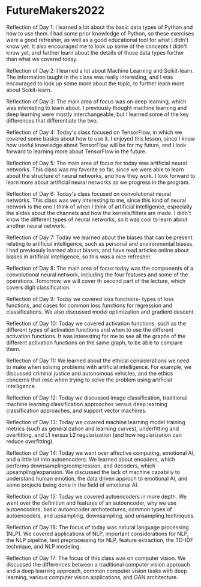 # FutureMakers2022

Reflection of Day 1:
I learned a lot about the basic data types of Python and how to use them. I had some prior knowledge of Python, so these exercises were a good refresher, as well as a good educational tool for what I didn't know yet. It also encouraged me to look up some of the concepts I didn't know yet, and further learn about the details of those data types further than what we covered today.

Reflection of Day 2:
I learned a lot about Machine Learning and Scikit-learn. The information taught in the class was really interesting, and I was encouraged to look up some more about the topic, to further learn more about Scikit-learn.

Reflection of Day 3:
The main area of focus was on deep learning, which was interesting to learn about. I previously thought machine learning and deep learning were mostly interchangeable, but I learned some of the key differences that differentiate the two.

Reflection of Day 4:
Today's class focused on TensorFlow, in which we covered some basics about how to use it. I enjoyed this lesson, since I know how useful knowledge about TensorFlow will be for my future, and I look forward to learning more about TensorFlow in the future.

Reflection of Day 5:
The main area of focus for today was artificial neural networks. This class was my favorite so far, since we were able to learn about the structure of neural networks, and how they work. I look forward to learn more about artificial neural networks as we progress in the program.

Reflection of Day 6:
Today's class focused on convolutional neural networks. This class was very interesting to me, since this kind of neural network is the one I think of when I think of artificial intelligence, especially the slides about the channels and how the kernels/filters are made. I didn't know the different types of neural networks, so it was cool to learn about another neural network.

Reflection of Day 7:
Today we learned about the biases that can be present relating to artificial intelligence, such as personal and environmental biases. I had previosuly learned about biases, and have read articles online about biases in artificial intelligence, so this was a nice refresher.

Reflection of Day 8:
The main area of focus today was the components of a convolutional neural network, including the four features and some of the operations. Tomorrow, we will cover th second part of the lecture, which covers digit classification.

Reflection of Day 9:
Today we covered loss functions- types of loss functions, and cases for common loss functions for regression and classifications. We also discussed model optimization and gradient descent.

Reflection of Day 10:
Today we covered activation functions, such as the different types of activation functions and when to use the different activation functions. It was interesting for me to see all the graphs of the different activation functions on the same graph, to be able to compare them.

Reflection of Day 11:
We learned about the ethical considerations we need to make when solving problems with artificial intelligence. For example, we discussed criminal justice and autonomous vehicles, and the ethics concerns that rose when trying to solve the problem using artificial intelligence.

Reflection of Day 12:
Today we discussed image classification, traditional machine learning classification approaches versus deep learning classification approaches, and support vector machines.

Reflection of Day 13:
Today we covered machine learning model training metrics (such as generalization and learning curves), underfitting and overfitting, and L1 versus L2 regularization (and how regularization can reduce overfitting).

Reflection of Day 14:
Today we went over affective computing, emotional AI, and a little bit into autoencoders. We learned about encoders, which performs downsampling/compression, and decoders, which upsampling/expansion. We discussed the lack of machine capabiliy to understand human emotion, the data driven approch to emotional AI, and some projects being done in the field of emotional AI.

Reflection of Day 15:
Today we covered autoencoders in more depth. We went over the definition and features of an autoencoder, why we use autoencoders, basic autoencoder archotectures, common types of autoencoders, and upsampling, downsampling, and unsampling techniques.

Reflection of Day 16:
The focus of today was natural language processing (NLP). We covered applications of NLP, important considerations for NLP, the NLP pipeline, text preprocessing for NLP, feature extraction, the TD-IDF technique, and NLP modeling.

Reflection of Day 17:
The focus of this class was on computer vision. We discussed the differences between a traditional computer vision approach and a deep learning approach, common computer vision tasks with deep learning, various computer vision applications, and GAN architecture.
